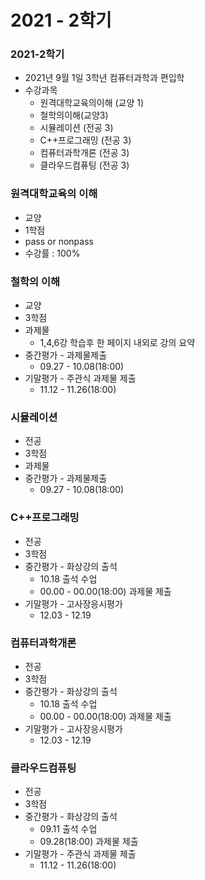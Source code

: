 # 2021 - 2학기

### 2021-2학기

* 2021년 9월 1일 3학년 컴퓨터과학과 편입학
* 수강과목
  * 원격대학교육의이해 (교양 1)
  * 철학의이해(교양3)
  * 시뮬레이션 (전공 3)
  * C++프로그래밍 (전공 3)
  * 컴퓨터과학개론 (전공 3)
  * 클라우드컴퓨팅 (전공 3)

### 원격대학교육의 이해

* 교양
* 1학점
* pass or nonpass
* 수강률 : 100%

### 철학의 이해

* 교양
* 3학점
* 과제물
  * 1,4,6강 학습후 한 페이지 내외로 강의 요약
* 중간평가 - 과제물제출
  * 09.27 - 10.08(18:00)
* 기말평가 - 주관식 과제물 제출
  * 11.12 - 11.26(18:00)

### 시뮬레이션

* 전공
* 3학점
* 과제물
* 중간평가 - 과제물제출
  * 09.27 - 10.08(18:00)

### C++프로그래밍

* 전공
* 3학점
* 중간평가 - 화상강의 출석
  * 10.18 출석 수업
  * 00.00 - 00.00(18:00) 과제물 제출
* 기말평가 - 고사장응시평가
  * 12.03 - 12.19

### 컴퓨터과학개론

* 전공
* 3학점
* 중간평가 - 화상강의 출석
  * 10.18 출석 수업
  * 00.00 - 00.00(18:00) 과제물 제출
* 기말평가 - 고사장응시평가
  * 12.03 - 12.19

### 클라우드컴퓨팅

* 전공
* 3학점
* 중간평가 - 화상강의 출석
  * 09.11 출석 수업
  * 09.28(18:00) 과제물 제출
* 기말평가 - 주관식 과제물 제출
  * 11.12 - 11.26(18:00)
